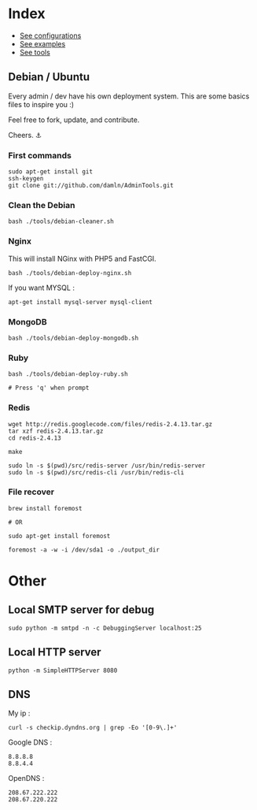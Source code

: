 # Index

- [See configurations](https://github.com/damln/AdminTools/tree/master/configurations)
- [See examples](https://github.com/damln/AdminTools/tree/master/examples)
- [See tools](https://github.com/damln/AdminTools/tree/master/tools)

## Debian / Ubuntu

Every admin / dev have his own deployment system. This are some basics files to inspire you :)

Feel free to fork, update, and contribute.

Cheers. ⚓

### First commands

    sudo apt-get install git
    ssh-keygen
    git clone git://github.com/damln/AdminTools.git

### Clean the Debian

	bash ./tools/debian-cleaner.sh

### Nginx

This will install NGinx with PHP5 and FastCGI.

    bash ./tools/debian-deploy-nginx.sh

If you want MYSQL :

    apt-get install mysql-server mysql-client

### MongoDB

    bash ./tools/debian-deploy-mongodb.sh

### Ruby

	bash ./tools/debian-deploy-ruby.sh
	
	# Press 'q' when prompt

### Redis

    wget http://redis.googlecode.com/files/redis-2.4.13.tar.gz
    tar xzf redis-2.4.13.tar.gz
    cd redis-2.4.13

    make

    sudo ln -s $(pwd)/src/redis-server /usr/bin/redis-server
    sudo ln -s $(pwd)/src/redis-cli /usr/bin/redis-cli


### File recover

	brew install foremost
	
	# OR
	
	sudo apt-get install foremost
	
	foremost -a -w -i /dev/sda1 -o ./output_dir
	
# Other
## Local SMTP server for debug

    sudo python -m smtpd -n -c DebuggingServer localhost:25

## Local HTTP server

    python -m SimpleHTTPServer 8080

## DNS

My ip :

	curl -s checkip.dyndns.org | grep -Eo '[0-9\.]+'

Google DNS :

	8.8.8.8
	8.8.4.4

OpenDNS :

	208.67.222.222
	208.67.220.222

